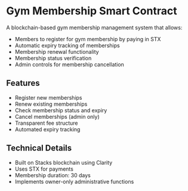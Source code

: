 # Gym Membership Smart Contract

A blockchain-based gym membership management system that allows:

- Members to register for gym membership by paying in STX
- Automatic expiry tracking of memberships
- Membership renewal functionality
- Membership status verification
- Admin controls for membership cancellation

## Features

- Register new memberships
- Renew existing memberships
- Check membership status and expiry
- Cancel memberships (admin only)
- Transparent fee structure
- Automated expiry tracking

## Technical Details

- Built on Stacks blockchain using Clarity
- Uses STX for payments
- Membership duration: 30 days
- Implements owner-only administrative functions
